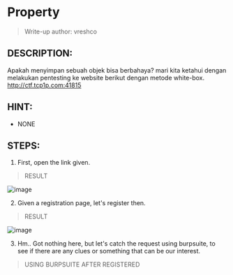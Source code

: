 # Property
> Write-up author: vreshco
## DESCRIPTION:
Apakah menyimpan sebuah objek bisa berbahaya? mari kita ketahui dengan melakukan pentesting ke website berikut dengan metode white-box.
http://ctf.tcp1p.com:41815
## HINT:
- NONE
## STEPS:
1. First, open the link given.

> RESULT

![image](https://user-images.githubusercontent.com/70703371/217833799-ee1fbffb-cad2-4b04-aa6b-9dddba44c701.png)


2. Given a registration page, let's register then.

> RESULT

![image](https://user-images.githubusercontent.com/70703371/217834208-a9093625-d497-42b6-84f8-19012362c238.png)


3. Hm.. Got nothing here, but let's catch the request using burpsuite, to see if there are any clues or something that can be our interest.

> USING BURPSUITE AFTER REGISTERED



